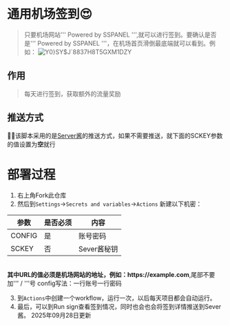 # 通用机场签到😍<br/>
>只要机场网站''' Powered by SSPANEL ''',就可以进行签到。要确认是否是''' Powered by SSPANEL '''，在机场首页滑倒最底端就可以看到。例如：
![Y0}SY$J`8837H8T5GXM1DZY](https://user-images.githubusercontent.com/21276183/214764546-4f66333a-cb9b-420e-8260-697d26fb4547.png)
## 作用
>每天进行签到，获取额外的流量奖励

## 推送方式
  🚀🚀该脚本采用的是<a href = 'https://sct.ftqq.com/r/5126'>Server酱</a>的推送方式，如果不需要推送，就下面的SCKEY参数的值设置为<b>空</b>就行

# 部署过程
 
1. 右上角Fork此仓库
2. 然后到`Settings`→`Secrets and variables`→`Actions` 新建以下机密：

| 参数   | 是否必须  | 内容  | 
| ------------ | ------------ | ------------ |
| CONFIG| 是  | 账号密码  |
| SCKEY  | 否  | Sever酱秘钥  |
<br/>
<b>其中URL的值必须是机场网站的地址，例如：https://example.com</b>,尾部不要加''' / '''号 config写法：一行账号一行密码

3. 到`Actions`中创建一个workflow，运行一次，以后每天项目都会自动运行。<br/>
4. 最后，可以到Run sign查看签到情况，同时也会也会将签到详情推送到Sever酱。
2025年09月28日更新
